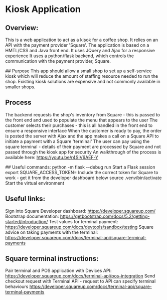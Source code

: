 
# Kiosk Application


## Overview:
This is a web application to act as a kisok for a coffee shop. 
It relies on an API with the payment provider 'Square'.
The application is based on a HMTL/CSS and Java front end. It uses JQuery and Ajax for a responsive experience
It uses a python/flask backend, which controls the communication with the payment provider, Square.

## Purpose
This app should allow a small shop to set up a self-service kiosk which will reduce the amount of staffing resource needed to run the shop.
Existing kiosk solutions are expensive and not commonly available in smaller shops. 

## Process
The backend requests the shop's inventory from Square - this is passed to the front end and used to populate the menu that appears to the user
The customer selects their purchases - this is all handled in the front end to ensure a responsive interface
When the customer is ready to pay, the order is posted the server with Ajax and the app makes a call on a Square API to initiate a payment with a Square 'terminal'
The user can pay using the square terminal - details of their payment are processed by Square and not passed through the kiosk app for security
An walkthrough of the process is available here: https://youtu.be/r4SIV6AEF-Y

## Useful commands:
python -m flask --debug run             Start a Flask session
export SQUARE_ACCESS_TOKEN=     Include the correct token for Square to work - get it from the developer dashboard below
source .venv/bin/activate       Start the virtual environment

## Useful links:
Sign into Square Developer dashboard: https://developer.squareup.com/
Bootstrap documentation: https://getbootstrap.com/docs/5.2/getting-started/introduction/
Test values for terminal payment: https://developer.squareup.com/docs/devtools/sandbox/testing 
Square advice on taking payments with the terminal: https://developer.squareup.com/docs/terminal-api/square-terminal-payments

## Square terminal instructions:
Pair terminal and POS application with Devices API: https://developer.squareup.com/docs/terminal-api/pos-integration
Send checkout request with Terminal API - request to API can specify terminal behaviours 
https://developer.squareup.com/docs/terminal-api/square-terminal-payments


